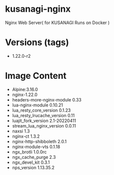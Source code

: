 # kusanagi-nginx

Nginx Web Server( for KUSANAGI Runs on Docker )

# Versions (tags)

- 1.22.0-r2

# Image Content

- Alpine:3.16.0
- nginx-1.22.0
- headers-more-nginx-module 0.33
- lua-nginx-module 0.10.21
- lua_resty_core_version 0.1.23
- lua_resty_lrucache_version 0.11
- luajit_fork_version 2.1-20220411
- stream_lua_nginx_version 0.0.11
- naxsi 1.3
- nginx-ct 1.3.2
- nginx-http-shibboleth 2.0.1
- nginx-module-vts 0.1.18
- ngx_brotli 1.0.0rc
- ngx_cache_purge 2.3
- ngx_devel_kit 0.3.1
- nps_version 1.13.35.2

